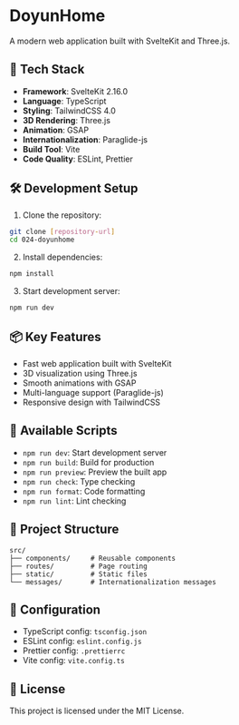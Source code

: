# DoyunHome

A modern web application built with SvelteKit and Three.js.

## 🚀 Tech Stack

- **Framework**: SvelteKit 2.16.0
- **Language**: TypeScript
- **Styling**: TailwindCSS 4.0
- **3D Rendering**: Three.js
- **Animation**: GSAP
- **Internationalization**: Paraglide-js
- **Build Tool**: Vite
- **Code Quality**: ESLint, Prettier

## 🛠️ Development Setup

1. Clone the repository:
```bash
git clone [repository-url]
cd 024-doyunhome
```

2. Install dependencies:
```bash
npm install
```

3. Start development server:
```bash
npm run dev
```

## 📦 Key Features

- Fast web application built with SvelteKit
- 3D visualization using Three.js
- Smooth animations with GSAP
- Multi-language support (Paraglide-js)
- Responsive design with TailwindCSS

## 🧪 Available Scripts

- `npm run dev`: Start development server
- `npm run build`: Build for production
- `npm run preview`: Preview the built app
- `npm run check`: Type checking
- `npm run format`: Code formatting
- `npm run lint`: Lint checking

## 📝 Project Structure

```
src/
├── components/     # Reusable components
├── routes/         # Page routing
├── static/         # Static files
└── messages/       # Internationalization messages
```

## 🔧 Configuration

- TypeScript config: `tsconfig.json`
- ESLint config: `eslint.config.js`
- Prettier config: `.prettierrc`
- Vite config: `vite.config.ts`

## 📄 License

This project is licensed under the MIT License.
